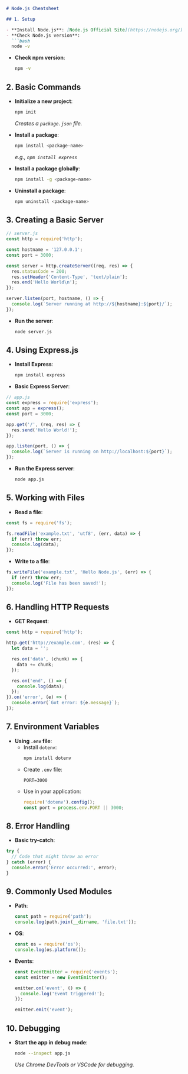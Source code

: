 
```markdown
# Node.js Cheatsheet

## 1. Setup

- **Install Node.js**: [Node.js Official Site](https://nodejs.org/)
- **Check Node.js version**:
  ```bash
  node -v
  ```
- **Check npm version**:
  ```bash
  npm -v
  ```

## 2. Basic Commands

- **Initialize a new project**:
  ```bash
  npm init
  ```
  *Creates a `package.json` file.*

- **Install a package**:
  ```bash
  npm install <package-name>
  ```
  *e.g., `npm install express`*

- **Install a package globally**:
  ```bash
  npm install -g <package-name>
  ```

- **Uninstall a package**:
  ```bash
  npm uninstall <package-name>
  ```

## 3. Creating a Basic Server

```javascript
// server.js
const http = require('http');

const hostname = '127.0.0.1';
const port = 3000;

const server = http.createServer((req, res) => {
  res.statusCode = 200;
  res.setHeader('Content-Type', 'text/plain');
  res.end('Hello World\n');
});

server.listen(port, hostname, () => {
  console.log(`Server running at http://${hostname}:${port}/`);
});
```

- **Run the server**:
  ```bash
  node server.js
  ```

## 4. Using Express.js

- **Install Express**:
  ```bash
  npm install express
  ```

- **Basic Express Server**:

```javascript
// app.js
const express = require('express');
const app = express();
const port = 3000;

app.get('/', (req, res) => {
  res.send('Hello World!');
});

app.listen(port, () => {
  console.log(`Server is running on http://localhost:${port}`);
});
```

- **Run the Express server**:
  ```bash
  node app.js
  ```

## 5. Working with Files

- **Read a file**:

```javascript
const fs = require('fs');

fs.readFile('example.txt', 'utf8', (err, data) => {
  if (err) throw err;
  console.log(data);
});
```

- **Write to a file**:

```javascript
fs.writeFile('example.txt', 'Hello Node.js', (err) => {
  if (err) throw err;
  console.log('File has been saved!');
});
```

## 6. Handling HTTP Requests

- **GET Request**:

```javascript
const http = require('http');

http.get('http://example.com', (res) => {
  let data = '';

  res.on('data', (chunk) => {
    data += chunk;
  });

  res.on('end', () => {
    console.log(data);
  });
}).on('error', (e) => {
  console.error(`Got error: ${e.message}`);
});
```

## 7. Environment Variables

- **Using `.env` file**:
  - Install `dotenv`:
    ```bash
    npm install dotenv
    ```
  - Create `.env` file:
    ```
    PORT=3000
    ```
  - Use in your application:
    ```javascript
    require('dotenv').config();
    const port = process.env.PORT || 3000;
    ```

## 8. Error Handling

- **Basic try-catch**:

```javascript
try {
  // Code that might throw an error
} catch (error) {
  console.error('Error occurred:', error);
}
```

## 9. Commonly Used Modules

- **Path**:
  ```javascript
  const path = require('path');
  console.log(path.join(__dirname, 'file.txt'));
  ```

- **OS**:
  ```javascript
  const os = require('os');
  console.log(os.platform());
  ```

- **Events**:
  ```javascript
  const EventEmitter = require('events');
  const emitter = new EventEmitter();

  emitter.on('event', () => {
    console.log('Event triggered!');
  });

  emitter.emit('event');
  ```

## 10. Debugging

- **Start the app in debug mode**:
  ```bash
  node --inspect app.js
  ```
  *Use Chrome DevTools or VSCode for debugging.*
```
